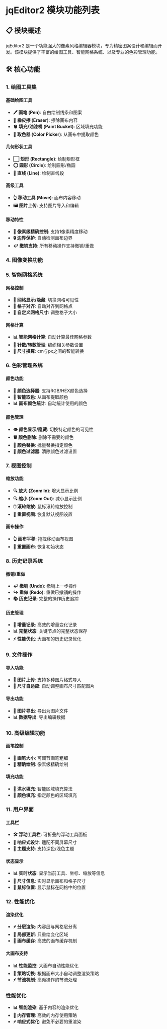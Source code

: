 # jqEditor2 模块功能列表

## 📋 模块概述

jqEditor2 是一个功能强大的像素风格编辑器模块，专为精密图案设计和编辑而开发。该模块提供了丰富的绘图工具、智能网格系统、以及专业的色彩管理功能。

## 🛠️ 核心功能

### 1. 绘图工具集

#### 基础绘图工具

- **🖊️ 画笔 (Pen)**: 自由绘制线条和图案
- **🧽 橡皮擦 (Eraser)**: 擦除画布内容
- **🪣 填充/油漆桶 (Paint Bucket)**: 区域填充功能
- **🎨 取色器 (Color Picker)**: 从画布中提取颜色

#### 几何形状工具

- **⬜ 矩形 (Rectangle)**: 绘制矩形框
- **⭕ 圆形 (Circle)**: 绘制圆形/椭圆
- **📏 直线 (Line)**: 绘制直线段

#### 高级工具

- **👆 移动工具 (Move)**: 画布内容移动
- **🖼️ 图片上传**: 支持图片导入和编辑

#### 移动特性

- **🎯 像素级精确控制**: 支持1像素精度移动
- **🔒 边界保护**: 自动检测画布边界
- **↩️ 撤销支持**: 所有移动操作支持撤销/重做

### 4. 图像变换功能

### 5. 智能网格系统

#### 网格控制

- **📐 网格显示/隐藏**: 切换网格可见性
- **🎯 格子对齐**: 自动对齐到网格点
- **📏 自定义网格尺寸**: 调整格子大小

#### 网格计算

- **📊 智能网格计算**: 自动计算最佳网格参数
- **🧮 针数/转数管理**: 编织相关参数设置
- **📐 尺寸换算**: cm与px之间的智能转换

### 6. 色彩管理系统

#### 颜色功能

- **🎨 颜色选择器**: 支持RGB/HEX颜色选择
- **🎯 智能取色**: 从画布提取颜色
- **📊 画布颜色统计**: 自动统计使用的颜色

#### 颜色管理

- **👁️ 颜色显示/隐藏**: 切换特定颜色的可见性
- **🗑️ 颜色删除**: 删除不需要的颜色
- **🔄 颜色替换**: 批量替换指定颜色
- **🧹 颜色过滤器**: 清除颜色过滤设置

### 7. 视图控制

#### 缩放功能

- **🔍 放大 (Zoom In)**: 增大显示比例
- **🔍 缩小 (Zoom Out)**: 减小显示比例
- **🖱️ 滚轮缩放**: 鼠标滚轮缩放控制
- **🔄 重置视图**: 恢复默认视图设置

#### 画布操作

- **👆 画布平移**: 拖拽移动画布视图
- **🔄 重置画布**: 恢复初始状态

### 8. 历史记录系统

#### 撤销/重做

- **↩️ 撤销 (Undo)**: 撤销上一步操作
- **↪️ 重做 (Redo)**: 重做已撤销的操作
- **📚 历史记录**: 完整的操作历史追踪

#### 历史管理

- **💾 增量记录**: 高效的增量变化记录
- **📊 完整状态**: 关键节点的完整状态保存
- **⚡ 性能优化**: 大画布的历史记录优化

### 9. 文件操作

#### 导入功能

- **📁 图片上传**: 支持多种图片格式导入
- **🔄 尺寸自适应**: 自动调整画布尺寸匹配图片

#### 导出功能

- **💾 图片导出**: 导出为图片文件
- **📊 数据导出**: 导出编辑数据

### 10. 高级编辑功能

#### 画笔控制

- **📏 画笔大小**: 可调节画笔粗细
- **🎯 精确绘制**: 像素级精确绘制

#### 填充功能

- **🌊 洪水填充**: 智能区域填充算法
- **🎨 颜色填充**: 指定颜色的区域填充

### 11. 用户界面

#### 工具栏

- **🛠️ 浮动工具栏**: 可折叠的浮动工具面板
- **📱 响应式设计**: 适配不同屏幕尺寸
- **🌙 主题支持**: 支持深色/浅色主题

#### 状态显示

- **📊 实时状态**: 显示当前工具、坐标、缩放等信息
- **📐 尺寸信息**: 实时显示画布和格子尺寸
- **🎯 鼠标位置**: 显示鼠标在网格中的位置

### 12. 性能优化

#### 渲染优化

- **⚡ 分层渲染**: 内容层与网格层分离
- **🎯 局部更新**: 只重绘变化区域
- **💾 画布缓存**: 高效的画布缓存机制

#### 大画布支持

- **📊 性能监控**: 大画布自动性能优化
- **🔧 策略切换**: 根据画布大小自动调整渲染策略
- **⚡ 节流机制**: 高频操作的节流处理

### 性能优化

- **📊 智能渲染**: 基于内容的渲染优化
- **💾 内存管理**: 高效的内存使用策略
- **⚡ 响应式优化**: 避免不必要的重渲染

